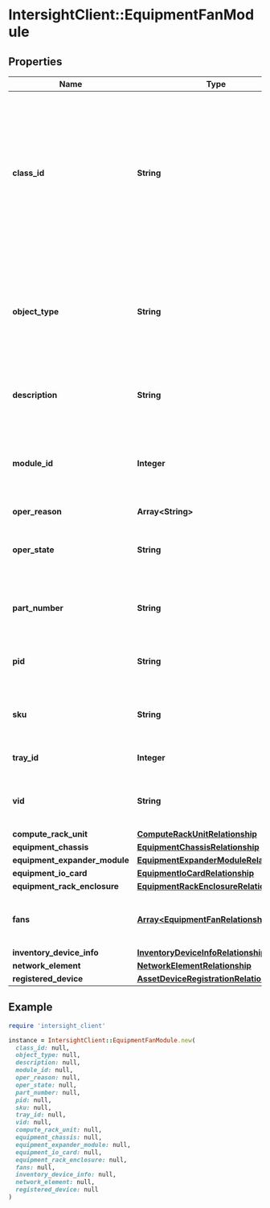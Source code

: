 # IntersightClient::EquipmentFanModule

## Properties

| Name | Type | Description | Notes |
| ---- | ---- | ----------- | ----- |
| **class_id** | **String** | The fully-qualified name of the instantiated, concrete type. This property is used as a discriminator to identify the type of the payload when marshaling and unmarshaling data. | [default to &#39;equipment.FanModule&#39;] |
| **object_type** | **String** | The fully-qualified name of the instantiated, concrete type. The value should be the same as the &#39;ClassId&#39; property. | [default to &#39;equipment.FanModule&#39;] |
| **description** | **String** | This field is to provide description for the fan module. | [optional][readonly] |
| **module_id** | **Integer** | This field acts as the identifier for this particular Module, within the Fabric Interconnect. | [optional][readonly] |
| **oper_reason** | **Array&lt;String&gt;** |  | [optional] |
| **oper_state** | **String** | This field is used to indicate this fan module&#39;s operational state. | [optional][readonly] |
| **part_number** | **String** | This field identifies the Part Number for this Fan Module. | [optional][readonly] |
| **pid** | **String** | This field identifies the Product ID for the fan module. | [optional][readonly] |
| **sku** | **String** | This field identifies the Stockkeeping Unit for this Fan Module. | [optional][readonly] |
| **tray_id** | **Integer** | Tray identifier for the fan module. | [optional][readonly] |
| **vid** | **String** | This field identifies the Vendor ID for this Fan Module. | [optional][readonly] |
| **compute_rack_unit** | [**ComputeRackUnitRelationship**](ComputeRackUnitRelationship.md) |  | [optional] |
| **equipment_chassis** | [**EquipmentChassisRelationship**](EquipmentChassisRelationship.md) |  | [optional] |
| **equipment_expander_module** | [**EquipmentExpanderModuleRelationship**](EquipmentExpanderModuleRelationship.md) |  | [optional] |
| **equipment_io_card** | [**EquipmentIoCardRelationship**](EquipmentIoCardRelationship.md) |  | [optional] |
| **equipment_rack_enclosure** | [**EquipmentRackEnclosureRelationship**](EquipmentRackEnclosureRelationship.md) |  | [optional] |
| **fans** | [**Array&lt;EquipmentFanRelationship&gt;**](EquipmentFanRelationship.md) | An array of relationships to equipmentFan resources. | [optional][readonly] |
| **inventory_device_info** | [**InventoryDeviceInfoRelationship**](InventoryDeviceInfoRelationship.md) |  | [optional] |
| **network_element** | [**NetworkElementRelationship**](NetworkElementRelationship.md) |  | [optional] |
| **registered_device** | [**AssetDeviceRegistrationRelationship**](AssetDeviceRegistrationRelationship.md) |  | [optional] |

## Example

```ruby
require 'intersight_client'

instance = IntersightClient::EquipmentFanModule.new(
  class_id: null,
  object_type: null,
  description: null,
  module_id: null,
  oper_reason: null,
  oper_state: null,
  part_number: null,
  pid: null,
  sku: null,
  tray_id: null,
  vid: null,
  compute_rack_unit: null,
  equipment_chassis: null,
  equipment_expander_module: null,
  equipment_io_card: null,
  equipment_rack_enclosure: null,
  fans: null,
  inventory_device_info: null,
  network_element: null,
  registered_device: null
)
```

